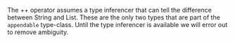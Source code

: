 The ++ operator assumes a type inferencer that can tell the difference between String and List. These are the only
two types that are part of the `appendable` type-class. Until the type inferencer is available we will error out to 
remove ambiguity.